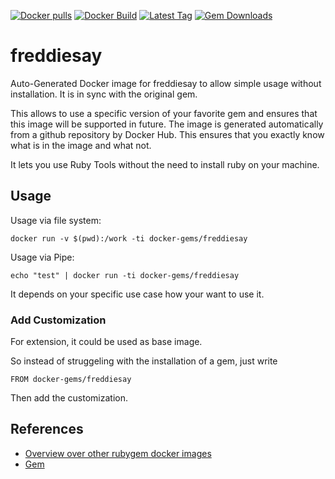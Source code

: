 [![Docker pulls](https://img.shields.io/docker/pulls/rubygem/freddiesay.svg)](https://hub.docker.com/r/rubygem/freddiesay/)
[![Docker Build](https://img.shields.io/docker/automated/rubygem/freddiesay.svg)](https://hub.docker.com/r/rubygem/freddiesay/)
[![Latest Tag](https://img.shields.io/github/tag/docker-rubygem/freddiesay.svg)](https://hub.docker.com/r/rubygem/freddiesay/)
[![Gem Downloads](https://img.shields.io/gem/dt/freddiesay.svg)](https://rubygems.org/gems/freddiesay/)
# freddiesay

Auto-Generated Docker image for freddiesay to allow simple usage without installation.
It is in sync with the original gem.

This allows to use a specific version of your favorite gem and ensures that this image will be supported in future.
The image is generated automatically from a github repository by Docker Hub.
This ensures that you exactly know what is in the image and what not.

It lets you use Ruby Tools without the need to install ruby on your machine.

## Usage

Usage via file system:

`docker run -v $(pwd):/work -ti docker-gems/freddiesay`

Usage via Pipe:

`echo "test" | docker run -ti docker-gems/freddiesay`

It depends on your specific use case how your want to use it.

### Add Customization

For extension, it could be used as base image.

So instead of struggeling with the installation of a gem, just write

`FROM docker-gems/freddiesay`

Then add the customization.

## References

 - [Overview over other rubygem docker images](https://github.com/thinkbot/docker-rubygem)
 - [Gem](https://rubygems.org/gems/freddiesay/)
